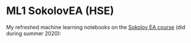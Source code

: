# ML1 SokolovEA (HSE)

My refreshed machine learning notebooks on the [Sokolov EA course](http://wiki.cs.hse.ru/%D0%9C%D0%B0%D1%88%D0%B8%D0%BD%D0%BD%D0%BE%D0%B5_%D0%BE%D0%B1%D1%83%D1%87%D0%B5%D0%BD%D0%B8%D0%B5_1/2019_2020) (did during summer 2020): 
